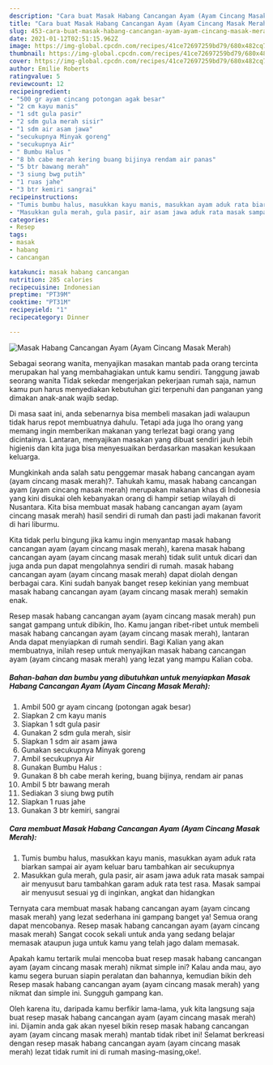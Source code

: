 ```yaml
---
description: "Cara buat Masak Habang Cancangan Ayam (Ayam Cincang Masak Merah) yang nikmat dan Mudah Dibuat"
title: "Cara buat Masak Habang Cancangan Ayam (Ayam Cincang Masak Merah) yang nikmat dan Mudah Dibuat"
slug: 453-cara-buat-masak-habang-cancangan-ayam-ayam-cincang-masak-merah-yang-nikmat-dan-mudah-dibuat
date: 2021-01-12T02:51:15.962Z
image: https://img-global.cpcdn.com/recipes/41ce72697259bd79/680x482cq70/masak-habang-cancangan-ayam-ayam-cincang-masak-merah-foto-resep-utama.jpg
thumbnail: https://img-global.cpcdn.com/recipes/41ce72697259bd79/680x482cq70/masak-habang-cancangan-ayam-ayam-cincang-masak-merah-foto-resep-utama.jpg
cover: https://img-global.cpcdn.com/recipes/41ce72697259bd79/680x482cq70/masak-habang-cancangan-ayam-ayam-cincang-masak-merah-foto-resep-utama.jpg
author: Emilie Roberts
ratingvalue: 5
reviewcount: 12
recipeingredient:
- "500 gr ayam cincang potongan agak besar"
- "2 cm kayu manis"
- "1 sdt gula pasir"
- "2 sdm gula merah sisir"
- "1 sdm air asam jawa"
- "secukupnya Minyak goreng"
- "secukupnya Air"
- " Bumbu Halus "
- "8 bh cabe merah kering buang bijinya rendam air panas"
- "5 btr bawang merah"
- "3 siung bwg putih"
- "1 ruas jahe"
- "3 btr kemiri sangrai"
recipeinstructions:
- "Tumis bumbu halus, masukkan kayu manis, masukkan ayam aduk rata biarkan sampai air ayam keluar baru tambahkan air secukupnya"
- "Masukkan gula merah, gula pasir, air asam jawa aduk rata masak sampai air menyusut baru tambahkan garam aduk rata test rasa. Masak sampai air menyusut sesuai yg di inginkan, angkat dan hidangkan"
categories:
- Resep
tags:
- masak
- habang
- cancangan

katakunci: masak habang cancangan 
nutrition: 285 calories
recipecuisine: Indonesian
preptime: "PT39M"
cooktime: "PT31M"
recipeyield: "1"
recipecategory: Dinner

---
```



![Masak Habang Cancangan Ayam (Ayam Cincang Masak Merah)](https://img-global.cpcdn.com/recipes/41ce72697259bd79/680x482cq70/masak-habang-cancangan-ayam-ayam-cincang-masak-merah-foto-resep-utama.jpg)

Sebagai seorang wanita, menyajikan masakan mantab pada orang tercinta merupakan hal yang membahagiakan untuk kamu sendiri. Tanggung jawab seorang  wanita Tidak sekedar mengerjakan pekerjaan rumah saja, namun kamu pun harus menyediakan kebutuhan gizi terpenuhi dan panganan yang dimakan anak-anak wajib sedap.

Di masa  saat ini, anda sebenarnya bisa membeli masakan jadi walaupun tidak harus repot membuatnya dahulu. Tetapi ada juga lho orang yang memang ingin memberikan makanan yang terlezat bagi orang yang dicintainya. Lantaran, menyajikan masakan yang dibuat sendiri jauh lebih higienis dan kita juga bisa menyesuaikan berdasarkan masakan kesukaan keluarga. 



Mungkinkah anda salah satu penggemar masak habang cancangan ayam (ayam cincang masak merah)?. Tahukah kamu, masak habang cancangan ayam (ayam cincang masak merah) merupakan makanan khas di Indonesia yang kini disukai oleh kebanyakan orang di hampir setiap wilayah di Nusantara. Kita bisa membuat masak habang cancangan ayam (ayam cincang masak merah) hasil sendiri di rumah dan pasti jadi makanan favorit di hari liburmu.

Kita tidak perlu bingung jika kamu ingin menyantap masak habang cancangan ayam (ayam cincang masak merah), karena masak habang cancangan ayam (ayam cincang masak merah) tidak sulit untuk dicari dan juga anda pun dapat mengolahnya sendiri di rumah. masak habang cancangan ayam (ayam cincang masak merah) dapat diolah dengan berbagai cara. Kini sudah banyak banget resep kekinian yang membuat masak habang cancangan ayam (ayam cincang masak merah) semakin enak.

Resep masak habang cancangan ayam (ayam cincang masak merah) pun sangat gampang untuk dibikin, lho. Kamu jangan ribet-ribet untuk membeli masak habang cancangan ayam (ayam cincang masak merah), lantaran Anda dapat menyiapkan di rumah sendiri. Bagi Kalian yang akan membuatnya, inilah resep untuk menyajikan masak habang cancangan ayam (ayam cincang masak merah) yang lezat yang mampu Kalian coba.

<!--inarticleads1-->

##### Bahan-bahan dan bumbu yang dibutuhkan untuk menyiapkan Masak Habang Cancangan Ayam (Ayam Cincang Masak Merah):

1. Ambil 500 gr ayam cincang (potongan agak besar)
1. Siapkan 2 cm kayu manis
1. Siapkan 1 sdt gula pasir
1. Gunakan 2 sdm gula merah, sisir
1. Siapkan 1 sdm air asam jawa
1. Gunakan secukupnya Minyak goreng
1. Ambil secukupnya Air
1. Gunakan  Bumbu Halus :
1. Gunakan 8 bh cabe merah kering, buang bijinya, rendam air panas
1. Ambil 5 btr bawang merah
1. Sediakan 3 siung bwg putih
1. Siapkan 1 ruas jahe
1. Gunakan 3 btr kemiri, sangrai




<!--inarticleads2-->

##### Cara membuat Masak Habang Cancangan Ayam (Ayam Cincang Masak Merah):

1. Tumis bumbu halus, masukkan kayu manis, masukkan ayam aduk rata biarkan sampai air ayam keluar baru tambahkan air secukupnya
1. Masukkan gula merah, gula pasir, air asam jawa aduk rata masak sampai air menyusut baru tambahkan garam aduk rata test rasa. Masak sampai air menyusut sesuai yg di inginkan, angkat dan hidangkan




Ternyata cara membuat masak habang cancangan ayam (ayam cincang masak merah) yang lezat sederhana ini gampang banget ya! Semua orang dapat mencobanya. Resep masak habang cancangan ayam (ayam cincang masak merah) Sangat cocok sekali untuk anda yang sedang belajar memasak ataupun juga untuk kamu yang telah jago dalam memasak.

Apakah kamu tertarik mulai mencoba buat resep masak habang cancangan ayam (ayam cincang masak merah) nikmat simple ini? Kalau anda mau, ayo kamu segera buruan siapin peralatan dan bahannya, kemudian bikin deh Resep masak habang cancangan ayam (ayam cincang masak merah) yang nikmat dan simple ini. Sungguh gampang kan. 

Oleh karena itu, daripada kamu berfikir lama-lama, yuk kita langsung saja buat resep masak habang cancangan ayam (ayam cincang masak merah) ini. Dijamin anda gak akan nyesel bikin resep masak habang cancangan ayam (ayam cincang masak merah) mantab tidak ribet ini! Selamat berkreasi dengan resep masak habang cancangan ayam (ayam cincang masak merah) lezat tidak rumit ini di rumah masing-masing,oke!.

